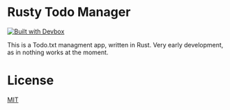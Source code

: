 # Rusty Todo Manager

[![Built with Devbox](https://jetpack.io/img/devbox/shield_galaxy.svg)](https://jetpack.io/devbox/docs/contributor-quickstart/)

This is a Todo.txt managment app, written in Rust. Very early development, as in nothing works at the moment.

# License

[MIT](https://brcha.mit-license.org/@2023)
